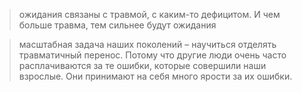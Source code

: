 > ожидания связаны с травмой, с каким-то дефицитом. И чем больше травма, тем сильнее будут ожидания

> масштабная задача наших поколений – научиться отделять травматичный перенос. Потому что другие люди очень часто расплачиваются за те ошибки, которые совершили наши взрослые. Они принимают на себя много ярости за их ошибки.

